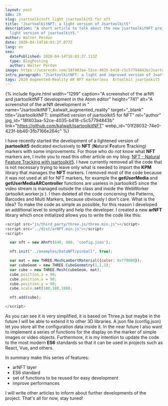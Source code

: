 ```yaml
---
layout: post
idx: 29
slug: jsartoolkitnft light jsartoolkit5 for nft
title: "JsartoolkitNFT: a light version of Jsartoolkit5"
description: "A short article to talk about the new jsartoolkitNFT project: a
  light version of jsartoolkit5."
author: Walter Perdan
date: 2020-04-14T16:03:27.077Z
lang: en
seo:
  datePublished: 2020-04-14T16:03:27.113Z
  type: BlogPosting
  author: Walter Perdan
image: https://ucarecdn.com/18f403aa-52ce-4035-b418-c5c57794843b/JsartoolkitNFT_kalwalt_augmented_reality.jpg
intro_paragraph: "JsartoolkitNFT: a light and improved version of Jsartoolkit5"
tags: 2020 Augmented-Reality AR NFT markerless  Artoolkit jsartookit5
---
```

{% include figure.html width="1299" caption="A screenshot of the arNft and jsartoolkitNFT development in the Atom editor" height="741" alt="A screenshot of the arNft development in " name="JsartoolkitNFT_kalwalt_augmented_reality" target="_blank" title="JsartoolkitNFT: simplified version of jsartoolkit5 for NFT" rel="author" jpg_id="18f403aa-52ce-4035-b418-c5c57794843b" link="https://github.com/kalwalt/jsartoolkitNFT" webp_id="01f28032-74e0-423f-bb46-3fb7166e264c" %}

I have recently started the development of a lightened version of **jsartoolkit5** dedicated exclusively to **NFT** (**N**atural **F**eature **T**racking) markers with some improvements. For those who do not know what **NFT** markers are, I invite you to read this other article on my blog: [NFT - Natural Feature Tracking with jsartoolkit5](https://kalwaltart.com/blog/2020/01/21/nft-natural-feature-tracking-with-jsartoolkit5/). I have currently removed all the code that is not necessary trying to leave only what is needed to import the **KPM** library that manages the **NFT** markers. I removed most of the code because it was not used at all for NFT markers, for example the **getUserMedia** and **getUserMediaARController** functions are useless in jsartoolkit5 since the video stream is managed outside the class and inside the WebWorker (artoolkit.worker.js ). I then deleted all the code concerning the Patterns, Barcodes and Multi Markers, because obviously I don't care. What is the idea? To make the code as simple as possible, for this reason I developed an additional level to simplify and help the developer. I created a new **arNFT** library which once initialized allows you to write the code like this:

```javascript
<script src="js/third_party/three.js/three.min.js"></script>
<script src="../dist/arNFT.min.js"></script>
<script>

  var nft = new ARnft(640, 480, 'config.json');

  nft.init("../examples/DataNFT/pinball", true);

  var mat = new THREE.MeshLambertMaterial({color: 0xff0000});
  var cubeGeom = new THREE.CubeGeometry(1,1,1);
  var cube = new THREE.Mesh(cubeGeom, mat);
  cube.position.z = 90;
  cube.position.x = 90;
  cube.position.y = 90;
  cube.scale.set(180,180,180);

  nft.add(cube);

</script>
```

As you can see it is very simplified, it is based on Three.js but maybe in the future I will be able to extend it to other 3D libraries. A json file (config.json) let you store all the configuration data inside it.  In the near future I also want to implement a series of functions for the display on the marker of simple images or video objects. Furthermore, it is my intention to update the code to the most modern **ES6** standards so that it can be used in projects such as React, Vue, and others. 

In summary make this series of features:

* arNFT layer
* ES6 standard
* set of functions to be reused for easy development
* improve performances

I will write other articles to inform about further developments of the project. That's all for now, stay tuned!